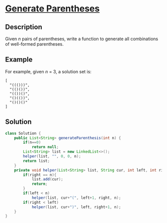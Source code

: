 # [Generate Parentheses](https://leetcode.com/problems/generate-parentheses/)

## Description

Given *n* pairs of parentheses, write a function to generate all combinations of well-formed parentheses.

## Example

For example, given *n* = 3, a solution set is:

```
[
  "((()))",
  "(()())",
  "(())()",
  "()(())",
  "()()()"
]
```

## Solution

```java
class Solution {
    public List<String> generateParenthesis(int n) {
        if(n==0)
            return null;
        List<String> list = new LinkedList<>();
        helper(list, "", 0, 0, n);
        return list;
    }
    private void helper(List<String> list, String cur, int left, int right, int n){
        if(right == n){
            list.add(cur);
            return;
        }
        if(left < n)
            helper(list, cur+"(", left+1, right, n);
        if(right < left)
            helper(list, cur+")", left, right+1, n);
    }
}
```

